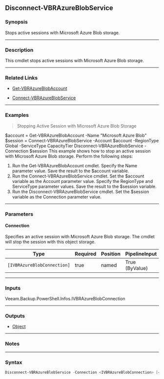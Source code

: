 Disconnect-VBRAzureBlobService
------------------------------

### Synopsis
Stops active sessions with Microsoft Azure Blob storage.

---

### Description

This cmdlet stops active sessions with Microsoft Azure Blob storage.

---

### Related Links
* [Get-VBRAzureBlobAccount](Get-VBRAzureBlobAccount)

* [Connect-VBRAzureBlobService](Connect-VBRAzureBlobService)

---

### Examples
> Stopping Active Session with Microsoft Azure Blob Storage

$account = Get-VBRAzureBlobAccount -Name "Microsoft Azure Blob"
$session = Connect-VBRAzureBlobService -Account $account -RegionType Global -ServiceType CapacityTier
Disconnect-VBRAzureBlobService -Connection $session
This example shows how to stop an active session with Microsoft Azure Blob storage.
Perform the following steps:
1. Run the Get-VBRAzureBlobAccount cmdlet. Specify the Name parameter value. Save the result to the $account variable.
2. Run the Connect-VBRAzureBlobService cmdlet. Set the $account variable as the Account parameter value. Specify the RegionType and ServiceType parameter values. Save the result to the $session variable.
3. Run the Disconnect-VBRAzureBlobService cmdlet. Set the $session variable as the Connection parameter value.

---

### Parameters
#### **Connection**
Specifies an active session with Microsoft Azure Blob storage. The cmdlet will stop the session with this object storage.

|Type                       |Required|Position|PipelineInput |
|---------------------------|--------|--------|--------------|
|`[IVBRAzureBlobConnection]`|true    |named   |True (ByValue)|

---

### Inputs
Veeam.Backup.PowerShell.Infos.IVBRAzureBlobConnection

---

### Outputs
* [Object](https://learn.microsoft.com/en-us/dotnet/api/System.Object)

---

### Notes

---

### Syntax
```PowerShell
Disconnect-VBRAzureBlobService -Connection <IVBRAzureBlobConnection> [<CommonParameters>]
```
